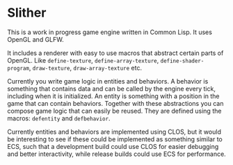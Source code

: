 # Slither

This is a work in progress game engine written in Common Lisp. It uses OpenGL
and GLFW.

It includes a renderer with easy to use macros that abstract certain parts of OpenGL. Like `define-texture`, `define-array-texture`, `define-shader-program`, `draw-texture`, `draw-array-texture` etc.

Currently you write game logic in entities and behaviors. A behavior is something that contains data and can be called by the engine every tick, including when it is initialized. An entity is something with a position in the game that can contain behaviors. Together with these abstractions you can compose game logic that can easily be reused. They are defined using the macros: `defentity` and `defbehavior`.

Currently entities and behaviors are implemented using CLOS, but it would be interesting to see if these could be implemented as something similar to ECS, such that a development build could use CLOS for easier debugging and better interactivity, while release builds could use ECS for performance.
